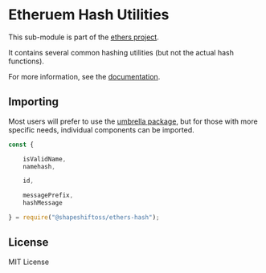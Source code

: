 Etheruem Hash Utilities
=======================

This sub-module is part of the [ethers project](https://github.com/ethers-io/ethers.js).

It contains several common hashing utilities (but not the actual hash functions).

For more information, see the [documentation](https://docs.ethers.io/v5/api/utils/hashing/).

Importing
---------

Most users will prefer to use the [umbrella package](https://www.npmjs.com/package/ethers),
but for those with more specific needs, individual components can be imported.

```javascript
const {

    isValidName,
    namehash,

    id,

    messagePrefix,
    hashMessage

} = require("@shapeshiftoss/ethers-hash");
```


License
-------

MIT License
